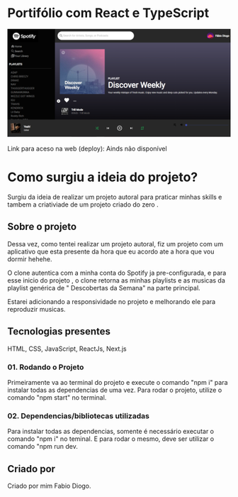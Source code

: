 # Portifólio com React e TypeScript

![Print da pagina](./public/print.png)


Link para aceso na web (deploy): Ainds não disponível

# Como surgiu a ideia do projeto?

Surgiu da ideia de realizar um projeto autoral para praticar minhas skills e tambem a criativiade de um projeto criado do zero .

## Sobre o projeto

Dessa vez, como tentei realizar um projeto autoral, fiz um projeto com um aplicativo que esta presente da hora que eu acordo ate a hora que vou dormir hehehe.

O clone autentica com a minha conta do Spotify ja pre-configurada, e para esse inicio do projeto , o clone retorna as minhas playlists e as musicas da playlist genérica de " Descobertas da Semana" na parte principal.

Estarei adicionando a responsividade no projeto e melhorando ele para reproduzir musicas.

## Tecnologias presentes

HTML, CSS, JavaScript, ReactJs, Next.js


### 01. Rodando o Projeto
Primeiramente va ao terminal do projeto e execute o comando "npm i" para instalar todas as dependencias de uma vez.
Para rodar o projeto, utilize o comando "npm start" no terminal.


### 02. Dependencias/bibliotecas utilizadas

Para instalar todas as dependencias, somente é necessário executar o comando "npm i" no teminal.
E para rodar o mesmo, deve ser utilizar o comando "npm run dev.

## Criado por

Criado por mim Fabio Diogo. 
